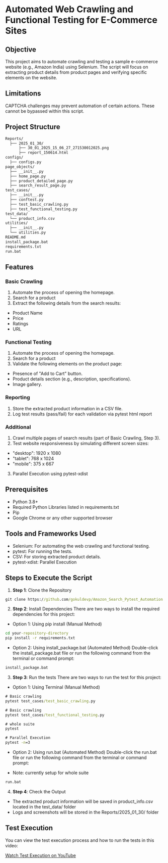 # Automated Web Crawling and Functional Testing for E-Commerce Sites

## Objective
This project aims to automate crawling and testing a sample e-commerce website (e.g., Amazon India) using Selenium. The script will focus on extracting product details from product pages and verifying specific elements on the website.

## Limitations
CAPTCHA challenges may prevent automation of certain actions. These cannot be bypassed within this script.

## Project Structure
```markdown
Reports/
  ├── 2025_01_30/
      ├── 30_01_2025_15_06_27_271530012025.png
      ├── report_150614.html
configs/
  ├── configs.py
page_objects/
  ├── __init__.py
  ├── home_page.py
  ├── product_detailed_page.py
  ├── search_result_page.py
test_cases/
  ├── __init__.py
  ├── conftest.py
  ├── test_basic_crawling.py
  ├── test_functional_testing.py
test_data/
  └── product_info.csv
utilities/
  ├── __init__.py
  └── utilities.py
README.md
install_package.bat
requirements.txt
run.bat
```
## Features
### **Basic Crawling**
1. Automate the process of opening the homepage.
2. Search for a product
3. Extract the following details from the search results:
- Product Name
- Price
- Ratings
- URL

### **Functional Testing**
1. Automate the process of opening the homepage.
2. Search for a product
3. Validate the following elements on the product page:
- Presence of "Add to Cart" button.
- Product details section (e.g., description, specifications).
- Image gallery.

### **Reporting**
1. Store the extracted product information in a CSV file.
2. Log test results (pass/fail) for each validation via pytest html report

### **Additional**
1. Crawl multiple pages of search results (part of Basic Crawling, Step 3).
2. Test website responsiveness by simulating different screen sizes:
- "desktop": 1920 x 1080
- "tablet": 768 x 1024
- "mobile": 375 x 667
3. Parallel Execution using pytest-xdist

## Prerequisites
* Python 3.8+
* Required Python Libraries listed in requirements.txt
* Pip
* Google Chrome or any other supported browser

## Tools and Frameworks Used
* Selenium: For automating the web crawling and functional testing.
* pytest: For running the tests.
* CSV: For storing extracted product details.
* pytest-xdist: Parallel Execution

## Steps to Execute the Script
1. **Step 1**: Clone the Repository
```cmd
git clone https://github.com/gokuldevp/Amazon_Search_Pytest_Automation.git 
```

2. **Step 2**: Install Dependencies
There are two ways to install the required dependencies for this project:
* Option 1: Using pip install (Manual Method)
```cmd
cd your-repository-directory
pip install -r requirements.txt
```

* Option 2: Using install_package.bat (Automated Method)
Double-click the install_package.bat file or run the following command from the terminal or command prompt:
```cmd
install_package.bat
```

3. **Step 3**: Run the tests
There are two ways to run the test for this project:
* Option 1: Using Terminal (Manual Method)
```cmd
# Basic crawling
pytest test_cases/test_basic_crawling.py

# Basic crawling
pytest test_cases/test_functional_testing.py

# whole suite
pytest

# Parallel Execution
pytest -n=3
```

* Option 2: Using run.bat (Automated Method)
Double-click the run.bat file or run the following command from the terminal or command prompt:
- Note: currently setup for whole suite
```cmd
run.bat
```
4. **Step 4**: Check the Output
* The extracted product information will be saved in product_info.csv located in the test_data/ folder
* Logs and screenshots will be stored in the Reports/2025_01_30/ folder

## Test Execution

You can view the test execution process and how to run the tests in this video:

[Watch Test Execution on YouTube](https://youtu.be/f8BHg7vmhxI)